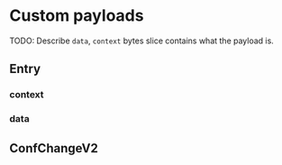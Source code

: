 # Custom payloads

TODO: Describe `data`, `context` bytes slice contains what the payload is.

## Entry

### context

<!-- `seq` number dumped by pickle -->

### data

## ConfChangeV2